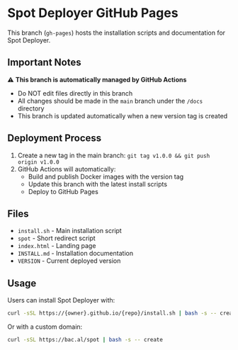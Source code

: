 # Spot Deployer GitHub Pages

This branch (`gh-pages`) hosts the installation scripts and documentation for Spot Deployer.

## Important Notes

⚠️ **This branch is automatically managed by GitHub Actions**

- Do NOT edit files directly in this branch
- All changes should be made in the `main` branch under the `/docs` directory
- This branch is updated automatically when a new version tag is created

## Deployment Process

1. Create a new tag in the main branch: `git tag v1.0.0 && git push origin v1.0.0`
2. GitHub Actions will automatically:
   - Build and publish Docker images with the version tag
   - Update this branch with the latest install scripts
   - Deploy to GitHub Pages

## Files

- `install.sh` - Main installation script
- `spot` - Short redirect script
- `index.html` - Landing page
- `INSTALL.md` - Installation documentation
- `VERSION` - Current deployed version

## Usage

Users can install Spot Deployer with:

```bash
curl -sSL https://{owner}.github.io/{repo}/install.sh | bash -s -- create
```

Or with a custom domain:

```bash
curl -sSL https://bac.al/spot | bash -s -- create
```